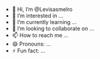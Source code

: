 - 👋 Hi, I’m @Levisasmelro
- 👀 I’m interested in ...
- 🌱 I’m currently learning ...
- 💞️ I’m looking to collaborate on ...
- 📫 How to reach me ...
- 😄 Pronouns: ...
- ⚡ Fun fact: ...

<!---
Levisasmelro/Levisasmelro is a ✨ special ✨ repository because its `README.md` (this file) appears on your GitHub profile.
You can click the Preview link to take a look at your changes.
--->
